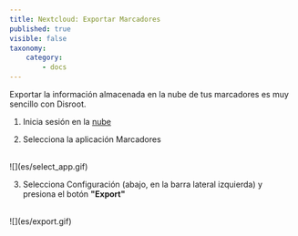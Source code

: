 ```yaml
---
title: Nextcloud: Exportar Marcadores
published: true
visible: false
taxonomy:
    category:
        - docs
---
```


Exportar la información almacenada en la nube de tus marcadores es muy sencillo con Disroot.

1. Inicia sesión en la [nube](https://cloud.disroot.org)

2. Selecciona la aplicación Marcadores
<br>
![](es/select_app.gif)

3. Selecciona Configuración (abajo, en la barra lateral izquierda) y presiona el botón **"Export"**
<br>
![](es/export.gif)
